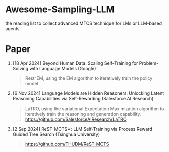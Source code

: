 # Awesome-Sampling-LLM
the reading list to collect advanced MTCS technique for LMs or LLM-based agents.

# Paper
1. [18 Apr 2024] Beyond Human Data: Scaling Self-Training for Problem-Solving with Language Models (Google)
   > Rest^EM, using the EM algorithm to iteratively train the policy model
2. [6 Nov 2024] Language Models are Hidden Reasoners: Unlocking Latent Reasoning Capabilities via Self-Rewarding (Salesforce AI Research)
   > LaTRO, using the variational Expectation Maximization algorithm to iteratively train the reasoning and generation capability.
   > https://github.com/SalesforceAIResearch/LaTRO
3. [2 Sep 2024] ReST-MCTS∗: LLM Self-Training via Process Reward Guided Tree Search (Tsinghua University)
   > https://github.com/THUDM/ReST-MCTS
